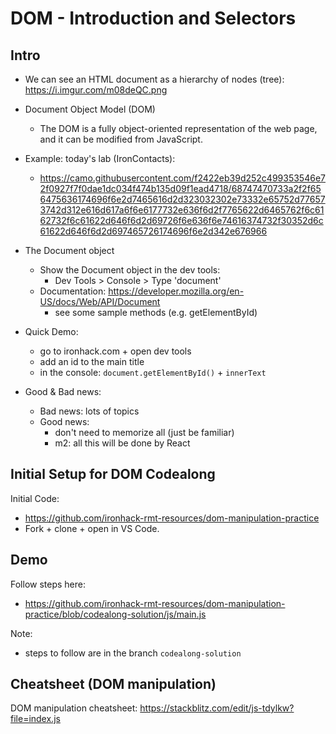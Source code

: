 
# DOM - Introduction and Selectors


<!---

Status: ready

@todo: 
- steps to follow are in a repo (js file). Consider adding them to the readme, so that it can also be used as a cheatsheet / reference.
- move the exercises to separate gists.

--->





## Intro

- We can see an HTML document as a hierarchy of nodes (tree): https://i.imgur.com/m08deQC.png


- Document Object Model (DOM)
  - The DOM is a fully object-oriented representation of the web page, and it can be modified from JavaScript.


- Example: today's lab (IronContacts): 
  - https://camo.githubusercontent.com/f2422eb39d252c499353546e72f0927f7f0dae1dc034f474b135d09f1ead4718/68747470733a2f2f656475636174696f6e2d7465616d2d323032302e73332e65752d776573742d312e616d617a6f6e6177732e636f6d2f7765622d6465762f6c6162732f6c61622d646f6d2d69726f6e636f6e74616374732f30352d6c61622d646f6d2d697465726174696f6e2d342e676966



- The Document object
  - Show the Document object in the dev tools:
    - Dev Tools > Console > Type 'document'
  - Documentation: https://developer.mozilla.org/en-US/docs/Web/API/Document
    - see some sample methods (e.g. getElementById)


- Quick Demo:
  - go to ironhack.com + open dev tools
  - add an id to the main title
  - in the console: `document.getElementById()` + `innerText`


- Good & Bad news:
  - Bad news: lots of topics
  - Good news:
    - don't need to memorize all (just be familiar)
    - m2: all this will be done by React




## Initial Setup for DOM Codealong


Initial Code:
- https://github.com/ironhack-rmt-resources/dom-manipulation-practice
- Fork + clone + open in VS Code.



## Demo

Follow steps here:
- https://github.com/ironhack-rmt-resources/dom-manipulation-practice/blob/codealong-solution/js/main.js
<!-- @LT: open a live session on VS Code -->

Note:
- steps to follow are in the branch `codealong-solution`


<!-- 

@LT: 

to select elements of the dom, can do the following, 
- introduce getElementById()
- ask them to do some research (other options to get elements from the dom)
- explain querySelector() and querySelectorAll()
-->



## Cheatsheet (DOM manipulation)


DOM manipulation cheatsheet:
https://stackblitz.com/edit/js-tdylkw?file=index.js
<!-- @todo: convert to a gist -->



